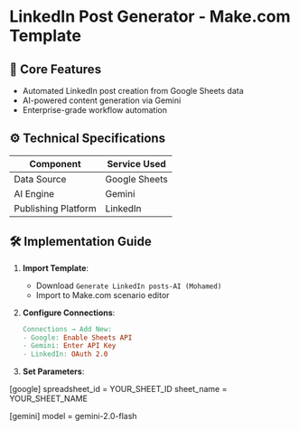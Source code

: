 # LinkedIn Post Generator - Make.com Template

## 📌 Core Features
- Automated LinkedIn post creation from Google Sheets data
- AI-powered content generation via Gemini
- Enterprise-grade workflow automation

## ⚙️ Technical Specifications
| Component           | Service Used       |
|---------------------|--------------------| 
| Data Source         | Google Sheets      |
| AI Engine           | Gemini             |
| Publishing Platform | LinkedIn           |


## 🛠 Implementation Guide
1. **Import Template**:
   - Download `Generate LinkedIn posts-AI (Mohamed)`
   - Import to Make.com scenario editor

2. **Configure Connections**:
   ```makefile
   Connections → Add New:
   - Google: Enable Sheets API
   - Gemini: Enter API Key
   - LinkedIn: OAuth 2.0
   
 3. **Set Parameters**:
 
[google]
spreadsheet_id = YOUR_SHEET_ID
sheet_name = YOUR_SHEET_NAME

[gemini]
model = gemini-2.0-flash
